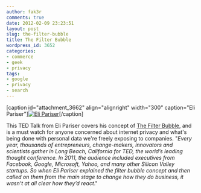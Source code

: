 ```yaml
---
author: fak3r
comments: true
date: 2012-02-09 23:23:51
layout: post
slug: the-filter-bubble
title: The Filter Bubble
wordpress_id: 3652
categories:
- commerce
- geek
- privacy
tags:
- google
- privacy
- search
---
```


[caption id="attachment_3662" align="alignright" width="300" caption="Eli Pariser"][![Eli Pariser](http://fak3r.com/wp-content/blogs.dir/12/files/eli-pariser-filter-bubbles-ted-2011-300x225.jpg)](http://fak3r.com/2012/02/09/the-filter-bubble/eli-pariser-filter-bubbles-ted-2011/)[/caption]

This TED Talk from Eli Pariser covers his concept of [The Filter Bubble](http://www.thefilterbubble.com/), and is a must watch for anyone concerned about internet privacy and what's being done with personal data we're freely exposing to companies. "_Every year, thousands of entrepreneurs, change-makers, innovators and scientists gather in Long Beach, California for TED, the world’s leading thought conference. In 2011, the audience included executives from Facebook, Google, Microsoft, Yahoo, and many other Silicon Valley startups. So when Eli Pariser explained the filter bubble concept and then called on them from the main stage to change how they do business, it wasn’t at all clear how they’d react_."


